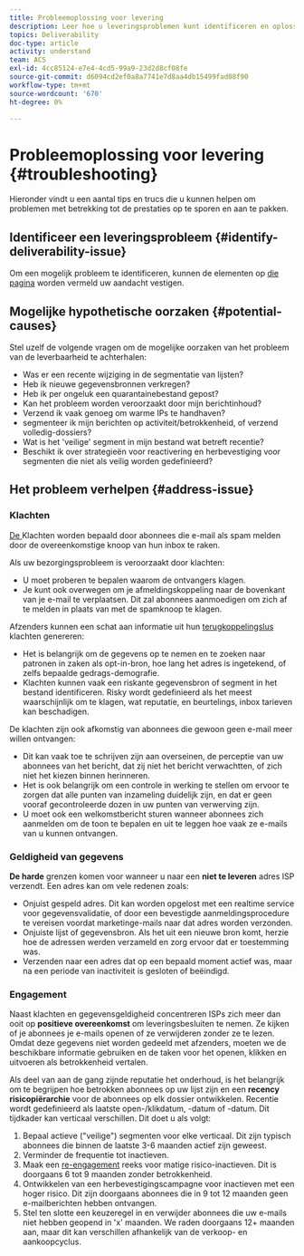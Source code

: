 ```yaml
---
title: Probleemoplossing voor levering
description: Leer hoe u leveringsproblemen kunt identificeren en oplossen.
topics: Deliverability
doc-type: article
activity: understand
team: ACS
exl-id: 4cc85124-e7e4-4cd5-99a9-23d2d8cf08fe
source-git-commit: d6094cd2ef0a8a7741e7d8aa4db15499fad08f90
workflow-type: tm+mt
source-wordcount: '670'
ht-degree: 0%

---
```


# Probleemoplossing voor levering {#troubleshooting}

Hieronder vindt u een aantal tips en trucs die u kunnen helpen om problemen met betrekking tot de prestaties op te sporen en aan te pakken.

## Identificeer een leveringsprobleem {#identify-deliverability-issue}

Om een mogelijk probleem te identificeren, kunnen de elementen op [die pagina](/help/ongoing-monitoring.md) worden vermeld uw aandacht vestigen.

<!--
Mailing or campaign metrics: unsubscribe, abuse complaint and/or bounce rates are higher than usual.
Subscriber activity: opens, clicks and/or transactions are lower than usual.
Seed accounts show filtered or non-delivered mailings.
-->

## Mogelijke hypothetische oorzaken {#potential-causes}

Stel uzelf de volgende vragen om de mogelijke oorzaken van het probleem van de leverbaarheid te achterhalen:

* Was er een recente wijziging in de segmentatie van lijsten?
* Heb ik nieuwe gegevensbronnen verkregen?
* Heb ik per ongeluk een quarantainebestand gepost?
* Kan het probleem worden veroorzaakt door mijn berichtinhoud?
* Verzend ik vaak genoeg om warme IPs te handhaven?
* segmenteer ik mijn berichten op activiteit/betrokkenheid, of verzend volledig-dossiers?
* Wat is het &#39;veilige&#39; segment in mijn bestand wat betreft recentie?
* Beschikt ik over strategieën voor reactivering en herbevestiging voor segmenten die niet als veilig worden gedefinieerd?

## Het probleem verhelpen {#address-issue}

### Klachten

[De ](/help/metrics/complaints.md) Klachten worden bepaald door abonnees die e-mail als spam melden door de overeenkomstige knoop van hun inbox te raken.

Als uw bezorgingsprobleem is veroorzaakt door klachten:
* U moet proberen te bepalen waarom de ontvangers klagen.
* Je kunt ook overwegen om je afmeldingskoppeling naar de bovenkant van je e-mail te verplaatsen. Dit zal abonnees aanmoedigen om zich af te melden in plaats van met de spamknoop te klagen.

Afzenders kunnen een schat aan informatie uit hun [terugkoppelingslus](/help/transition-process/infrastructure.md#feedback-loops) klachten genereren:
* Het is belangrijk om de gegevens op te nemen en te zoeken naar patronen in zaken als opt-in-bron, hoe lang het adres is ingetekend, of zelfs bepaalde gedrags-demografie.
* Klachten kunnen vaak een riskante gegevensbron of segment in het bestand identificeren. Risky wordt gedefinieerd als het meest waarschijnlijk om te klagen, wat reputatie, en beurtelings, inbox tarieven kan beschadigen.

De klachten zijn ook afkomstig van abonnees die gewoon geen e-mail meer willen ontvangen:
* Dit kan vaak toe te schrijven zijn aan overseinen, de perceptie van uw abonnees van het bericht, dat zij niet het bericht verwachtten, of zich niet het kiezen binnen herinneren.
* Het is ook belangrijk om een controle in werking te stellen om ervoor te zorgen dat alle punten van inzameling duidelijk zijn, en dat er geen vooraf gecontroleerde dozen in uw punten van verwerving zijn.
* U moet ook een welkomstbericht sturen wanneer abonnees zich aanmelden om de toon te bepalen en uit te leggen hoe vaak ze e-mails van u kunnen ontvangen.

### Geldigheid van gegevens

**De harde** grenzen komen voor wanneer u naar een  **niet te leveren** adres ISP verzendt. Een adres kan om vele redenen zoals:
* Onjuist gespeld adres. Dit kan worden opgelost met een realtime service voor gegevensvalidatie, of door een bevestigde aanmeldingsprocedure te vereisen voordat marketinge-mails naar dat adres worden verzonden.
* Onjuiste lijst of gegevensbron. Als het uit een nieuwe bron komt, herzie hoe de adressen werden verzameld en zorg ervoor dat er toestemming was.
* Verzenden naar een adres dat op een bepaald moment actief was, maar na een periode van inactiviteit is gesloten of beëindigd.

### Engagement

Naast klachten en gegevensgeldigheid concentreren ISPs zich meer dan ooit op **positieve overeenkomst** om leveringsbesluiten te nemen. Ze kijken of je abonnees je e-mails openen of ze verwijderen zonder ze te lezen. Omdat deze gegevens niet worden gedeeld met afzenders, moeten we de beschikbare informatie gebruiken en de taken voor het openen, klikken en uitvoeren als betrokkenheid vertalen.

Als deel van aan de gang zijnde reputatie het onderhoud, is het belangrijk om te begrijpen hoe betrokken abonnees op uw lijst zijn en een **recency risicopiërarchie** voor de abonnees op elk dossier ontwikkelen. Recentie wordt gedefinieerd als laatste open-/klikdatum, -datum of -datum. Dit tijdkader kan verticaal verschillen. Dit doet u als volgt:

1. Bepaal actieve (&quot;veilige&quot;) segmenten voor elke verticaal. Dit zijn typisch abonnees die binnen de laatste 3-6 maanden actief zijn geweest.
1. Verminder de frequentie tot inactieven.
1. Maak een [re-engagement](/help/additional-resources/re-engagement.md) reeks voor matige risico-inactieven. Dit is doorgaans 6 tot 9 maanden zonder betrokkenheid.
1. Ontwikkelen van een herbevestigingscampagne voor inactieven met een hoger risico. Dit zijn doorgaans abonnees die in 9 tot 12 maanden geen e-mailberichten hebben ontvangen.
1. Stel ten slotte een keuzeregel in en verwijder abonnees die uw e-mails niet hebben geopend in &#39;x&#39; maanden. We raden doorgaans 12+ maanden aan, maar dit kan verschillen afhankelijk van de verkoop- en aankoopcyclus.
